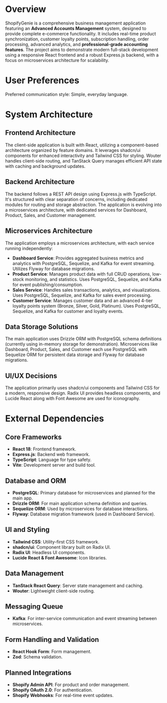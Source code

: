 # Overview

ShopifyGenie is a comprehensive business management application featuring an **Advanced Accounts Management** system, designed to provide complete e-commerce functionality. It includes real-time product synchronization, customer loyalty points, subscription handling, order processing, advanced analytics, and **professional-grade accounting features**. The project aims to demonstrate modern full-stack development using a responsive React frontend and a robust Express.js backend, with a focus on microservices architecture for scalability.

# User Preferences

Preferred communication style: Simple, everyday language.

# System Architecture

## Frontend Architecture
The client-side application is built with React, utilizing a component-based architecture organized by feature domains. It leverages shadcn/ui components for enhanced interactivity and Tailwind CSS for styling. Wouter handles client-side routing, and TanStack Query manages efficient API state with caching and background updates.

## Backend Architecture
The backend follows a REST API design using Express.js with TypeScript. It's structured with clear separation of concerns, including dedicated modules for routing and storage abstraction. The application is evolving into a microservices architecture, with dedicated services for Dashboard, Product, Sales, and Customer management.

## Microservices Architecture
The application employs a microservices architecture, with each service running independently:
- **Dashboard Service**: Provides aggregated business metrics and analytics with PostgreSQL, Sequelize, and Kafka for event streaming. Utilizes Flyway for database migrations.
- **Product Service**: Manages product data with full CRUD operations, low-stock monitoring, and statistics. Uses PostgreSQL, Sequelize, and Kafka for event publishing/consumption.
- **Sales Service**: Handles sales transactions, analytics, and visualizations. Uses PostgreSQL, Sequelize, and Kafka for sales event processing.
- **Customer Service**: Manages customer data and an advanced 4-tier loyalty points system (Bronze, Silver, Gold, Platinum). Uses PostgreSQL, Sequelize, and Kafka for customer and loyalty events.

## Data Storage Solutions
The main application uses Drizzle ORM with PostgreSQL schema definitions (currently using in-memory storage for demonstration). Microservices like Dashboard, Product, Sales, and Customer each use PostgreSQL with Sequelize ORM for persistent data storage and Flyway for database migrations.

## UI/UX Decisions
The application primarily uses shadcn/ui components and Tailwind CSS for a modern, responsive design. Radix UI provides headless components, and Lucide React along with Font Awesome are used for iconography.

# External Dependencies

## Core Frameworks
- **React 18**: Frontend framework.
- **Express.js**: Backend web framework.
- **TypeScript**: Language for type safety.
- **Vite**: Development server and build tool.

## Database and ORM
- **PostgreSQL**: Primary database for microservices and planned for the main app.
- **Drizzle ORM**: For main application schema definition and queries.
- **Sequelize ORM**: Used by microservices for database interactions.
- **Flyway**: Database migration framework (used in Dashboard Service).

## UI and Styling
- **Tailwind CSS**: Utility-first CSS framework.
- **shadcn/ui**: Component library built on Radix UI.
- **Radix UI**: Headless UI components.
- **Lucide React & Font Awesome**: Icon libraries.

## Data Management
- **TanStack React Query**: Server state management and caching.
- **Wouter**: Lightweight client-side routing.

## Messaging Queue
- **Kafka**: For inter-service communication and event streaming between microservices.

## Form Handling and Validation
- **React Hook Form**: Form management.
- **Zod**: Schema validation.

## Planned Integrations
- **Shopify Admin API**: For product and order management.
- **Shopify OAuth 2.0**: For authentication.
- **Shopify Webhooks**: For real-time event updates.